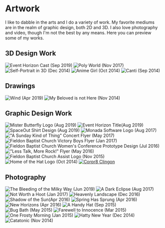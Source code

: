 # Artwork

I like to dabble in the arts and I do a variety of work.
My favorite mediums are in the realm of graphic design, both 2D and 3D.
I also love photography and video, though I'm not the best by any means.
Here you can preview some of my works.

<section id='art-gallery' class='gallery image'>

## 3D Design Work

![Event Horizon Cast (Sep 2019)](../art/3d_event-horizon-cast.jpg)
![Poly World (Nov 2017)](../art/3d_poly-world.jpg)
![Self-Portrait in 3D (Dec 2014)](../art/3d_selfportrait.jpg)
![Anime Girl (Oct 2014)](../art/3d_anime.jpg)
![Canti (Sep 2014)](../art/3d_canti.jpg)

## Drawings

![Wind (Apr 2019)](../art/drw_wind.jpg)
![My Beloved is not Here (Nov 2014)](../art/drw_my-beloved-is-not-here.jpg)

## Graphic Design Work

![Mister Butterfly Logo (Aug 2019)](../art/gph_mister-butterfly-logo-2019.jpg)
![Event Horizon Title(Aug 2019)](../art/gph_event-horizon-title.jpg)
![SpaceOut Shirt Design (Aug 2019)](../art/gph_space-out-shirt-design.jpg)
![Monada Software Logo (Aug 2017)](../art/gph_monada-software-logo.jpg)
!["A Sunday Kind of Thing" Concert Flyer (May 2017)](../art/gph_sundaykindofthingflyer.jpg)
![Fieldon Baptist Church Victory Boys Flyer (Jan 2017)](../art/gph_victoryboysflyer.jpg)
![Fieldon Baptist Church Women's Conference Prototype Design (Jul 2016)](../art/gph_harvesttimelogo.jpg)
!["Less Talk, More Rock!" Flyer (May 2016)](../art/gph_lesstalkmorerockflyer.jpg)
![Fieldon Baptist Church Assist Logo (Nov 2015)](../art/ghd_fieldonbaptistchurchlogo.jpg)
![Home of the Hat Logo (Oct 2014)](../art/gph_hat.jpg)
<a href='../art/Corpr8 Cling-on.pdf'>![Corpr8 Clingon](../art/oth_corp.jpg)</a>

## Photography

![The Bleeding of the Milky Way (Jun 2019)](../art/pho_the-bleeding-of-the-milky-way.jpg)
![A Dark Eclipse (Aug 2017)](../art/pho_a-dark-eclipse.jpg)
![Not Worth a Hoot (Jan 2017)](../art/pho_notworthahoot.jpg)
![Heavenly Landscape (Dec 2016)](../art/pho_heavenlylandscape.jpg)
![Shadow of the Sun(Apr 2016)](../art/pho_shadowofthesun.jpg)
![Spring Has Sprung (Apr 2016)](../art/pho_springhassprung.jpg)
![New Horizons (Apr 2016)](../art/pho_newhorizons.jpg)
![A Handy Hat (Sep 2015)](../art/pho_a-handy-hat.jpg)
![Bug Bath (May 2015)](../art/pho_bug-bath.jpg)
![Farewell to Innocence (Mar 2015)](../art/pho_farewell-to-innocence.jpg)
![One Frosty Morning (Jan 2015)](../art/pho_frosty.jpg)
![Hatty New Year (Dec 2014)](../art/pho_hatty-new-year.jpg)
![Catatonic (Nov 2014)](../art/pho_catatonic.jpg)

</section>

<script>
let galleries = document.querySelectorAll('.gallery')
for (let galls_i in galleries) {
	let gallery = galleries[galls_i]
	if (gallery.classList.contains('image') == false) return
	let images = document.querySelectorAll('.gallery img')
	for (let images_i in images) {
		let image = images[images_i]
		console.log(image.alt)
	}
}
</script>
